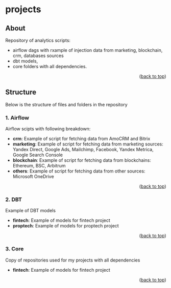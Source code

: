 # projects

<!-- ABOUT -->
## About

Repository of analytics scripts:
- airflow dags with rxample of injection data from marketing, blockchain, crm, databases sources
- dbt models,
- core folders with all dependencies.
<p align="right">(<a href="#readme-top">back to top</a>)</p>

<!-- STRUCTURE -->
## Structure

Below is the structure of files and folders in the repository

### 1. Airflow

Airflow scipts with following breakdown:

- **crm**: Example of script for fetching data from AmoCRM and Bitrix 
- **marketing**: Example of script for fetching data from marketing sources: Yandex Direct, Google Ads, Mailchimp, Facebook, Yandex Metrica, Google Search Console
- **blockchain**: Example of script for fetching data from blockchains: Ethereum, BSC, Arbitrum
- **others**: Example of script for fetching data from other sources: Microsoft OneDrive

<p align="right">(<a href="#readme-top">back to top</a>)</p>

### 2. DBT

Example of DBT models

- **fintech**: Example of models for fintech project
- **proptech**: Example of models for proptech project

<p align="right">(<a href="#readme-top">back to top</a>)</p>

### 3. Core

Copy of repositories used for my projects with all dependencies

- **fintech**: Example of models for fintech project

<p align="right">(<a href="#readme-top">back to top</a>)</p>
